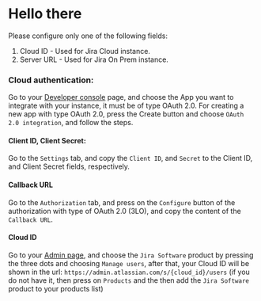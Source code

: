 # Hello there
Please configure only one of the following fields:
1. Cloud ID - Used for Jira Cloud instance.
2. Server URL - Used for Jira On Prem instance.
### Cloud authentication:
Go to your [Developer console](https://developer.atlassian.com/console/myapps/) page, and choose the App you want to integrate with your instance, it must be of type OAuth 2.0. For creating a new app with type OAuth 2.0, press the Create button and choose `OAuth 2.0 integration`, and follow the steps.
#### Client ID, Client Secret: 
Go to the `Settings` tab, and copy the `Client ID`, and `Secret` to the Client ID, and Client Secret fields, respectively.
#### Callback URL
Go to the `Authorization` tab, and press on the `Configure` button of the authorization with type of OAuth 2.0 (3LO), and copy the content of the `Callback URL`.
#### Cloud ID
Go to your [Admin page](https://admin.atlassian.com/), and choose the `Jira Software` product by pressing the three dots and choosing `Manage users`, after that, your Cloud ID will be shown in the url:
`https://admin.atlassian.com/s/{cloud_id}/users`
(if you do not have it, then press on `Products` and the then add the `Jira Software` product to your products list)
